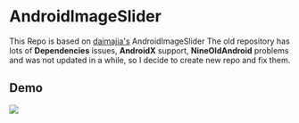 # AndroidImageSlider

This Repo is based on [daimajia's](https://github.com/daimajia/AndroidImageSlider) AndroidImageSlider
The old repository has lots of **Dependencies** issues, **AndroidX** support, **NineOldAndroid** problems and was not updated in a while, so I decide to create new repo and fix them.

## Demo
 
![](http://ww3.sinaimg.cn/mw690/610dc034jw1egzor66ojdg20950fknpe.gif)
